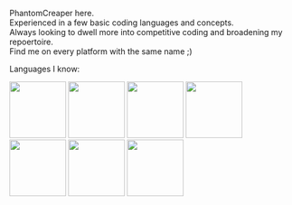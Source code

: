  PhantomCreaper here.  
 Experienced in a few basic coding languages and concepts.  
 Always looking to dwell more into competitive coding and broadening my repoertoire.  
 Find me on every platform with the same name ;)  

Languages I know:  
  
<img src="https://github.com/PhantomCreaper/PhantomCreaper/assets/131944608/da6204bc-70b0-4eca-9967-e3ce448579f8" width="100" height="100">
<img src="https://github.com/PhantomCreaper/PhantomCreaper/assets/131944608/107f6e0f-39c0-44f7-82bd-aedb056c1d9d" width="100" height="100">
<img src="https://github.com/PhantomCreaper/PhantomCreaper/assets/131944608/7c19423c-83f6-40ca-b920-2938aa2c8f87" width="100" height="100">
<img src="https://github.com/PhantomCreaper/PhantomCreaper/assets/131944608/98539571-7f4c-4936-a2fc-a80a5d77e1a9" width="100" height="100">
<img src="https://github.com/PhantomCreaper/PhantomCreaper/assets/131944608/aea45f1e-92a5-48be-8652-3ed0e75b250d" width="100" height="100">
<img src="https://github.com/PhantomCreaper/PhantomCreaper/assets/131944608/78e530b3-13aa-4381-ae8a-9a3ab19f765c" width="100" height="100">
<img src="https://github.com/PhantomCreaper/PhantomCreaper/assets/131944608/72fa816f-4ddc-4b99-9ede-f367f981505c" width="100" height="100">


<!---
PhantomCreaper/PhantomCreaper is a ✨ special ✨ repository because its `README.md` (this file) appears on your GitHub profile.
You can click the Preview link to take a look at your changes.
--->
